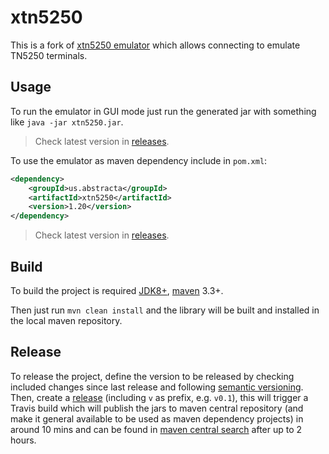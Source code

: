 # xtn5250

This is a fork of [xtn5250 emulator](https://sourceforge.net/projects/xtn5250/) which allows connecting to emulate TN5250 terminals.

## Usage

To run the emulator in GUI mode just run the generated jar with something like `java -jar xtn5250.jar`.

>Check latest version in [releases](https://github.com/abstracta/xtn5250/releases).

To use the emulator as maven dependency include in `pom.xml`:

```xml
<dependency>
    <groupId>us.abstracta</groupId>
    <artifactId>xtn5250</artifactId>
    <version>1.20</version>
</dependency>
```

>Check latest version in [releases](https://github.com/abstracta/xtn5250/releases).

## Build

To build the project is required [JDK8+](http://www.oracle.com/technetwork/java/javase/downloads/jdk8-downloads-2133151.html), [maven](https://maven.apache.org/) 3.3+.

Then just run `mvn clean install` and the library will be built and installed in the local maven repository.

## Release

To release the project, define the version to be released by checking included changes since last release and following [semantic versioning](https://semver.org/). 
Then, create a [release](https://github.com/abstracta/xtn5250/releases) (including `v` as prefix, e.g. `v0.1`), this will trigger a Travis build which will publish the jars to maven central repository (and make it general available to be used as maven dependency projects) in around 10 mins and can be found in [maven central search](https://search.maven.org/#search%7Cgav%7C1%7Cg%3A%22us.abstracta%22%20AND%20a%3A%22xtn5250%22) after up to 2 hours.
